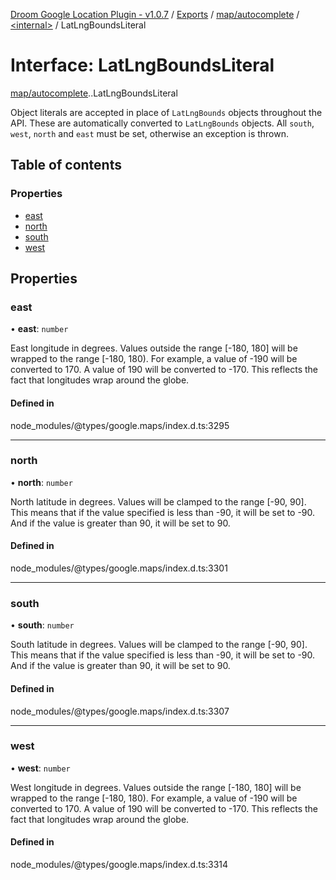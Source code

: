 [Droom Google Location Plugin - v1.0.7](../README.md) / [Exports](../modules.md) / [map/autocomplete](../modules/map_autocomplete.md) / [<internal\>](../modules/map_autocomplete._internal_.md) / LatLngBoundsLiteral

# Interface: LatLngBoundsLiteral

[map/autocomplete](../modules/map_autocomplete.md).[<internal>](../modules/map_autocomplete._internal_.md).LatLngBoundsLiteral

Object literals are accepted in place of <code>LatLngBounds</code> objects
throughout the API. These are automatically converted to
<code>LatLngBounds</code> objects. All <code>south</code>,
<code>west</code>, <code>north</code> and <code>east</code> must be set,
otherwise an exception is thrown.

## Table of contents

### Properties

- [east](map_autocomplete._internal_.LatLngBoundsLiteral.md#east)
- [north](map_autocomplete._internal_.LatLngBoundsLiteral.md#north)
- [south](map_autocomplete._internal_.LatLngBoundsLiteral.md#south)
- [west](map_autocomplete._internal_.LatLngBoundsLiteral.md#west)

## Properties

### east

• **east**: `number`

East longitude in degrees. Values outside the range [-180, 180] will be
wrapped to the range [-180, 180). For example, a value of -190 will be
converted to 170. A value of 190 will be converted to -170. This reflects
the fact that longitudes wrap around the globe.

#### Defined in

node_modules/@types/google.maps/index.d.ts:3295

___

### north

• **north**: `number`

North latitude in degrees. Values will be clamped to the range [-90, 90].
This means that if the value specified is less than -90, it will be set
to -90. And if the value is greater than 90, it will be set to 90.

#### Defined in

node_modules/@types/google.maps/index.d.ts:3301

___

### south

• **south**: `number`

South latitude in degrees. Values will be clamped to the range [-90, 90].
This means that if the value specified is less than -90, it will be set
to -90. And if the value is greater than 90, it will be set to 90.

#### Defined in

node_modules/@types/google.maps/index.d.ts:3307

___

### west

• **west**: `number`

West longitude in degrees. Values outside the range [-180, 180] will be
wrapped to the range [-180, 180). For example, a value of -190 will be
converted to 170. A value of 190 will be converted to -170. This reflects
the fact that longitudes wrap around the globe.

#### Defined in

node_modules/@types/google.maps/index.d.ts:3314
